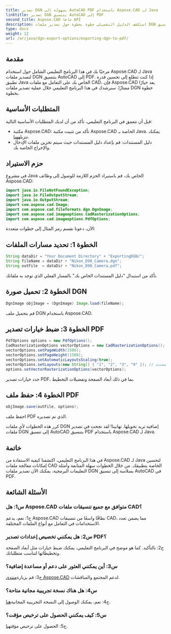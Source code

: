```yaml
---
title: تصدير DGN بسهولة إلى AutoCAD PDF باستخدام Aspose.CAD لـ Java
linktitle: تصدير DGN بتنسيق AutoCAD إلى PDF
second_title: Aspose.CAD جافا API
description: استكشف الدليل التفصيلي خطوة بخطوة حول تصدير ملفات DGN إلى تنسيق AutoCAD في PDF باستخدام Aspose.CAD لـ Java. قم برفع قدرات التعامل مع CAD الخاصة بتطبيق Java الخاص بك دون عناء.
type: docs
weight: 12
url: /ar/java/dgn-export-options/exporting-dgn-to-pdf/
---
```

## مقدمة

مرحبًا بك في هذا البرنامج التعليمي الشامل حول استخدام Aspose.CAD لـ Java لتصدير ملفات DGN بتنسيق AutoCAD إلى PDF. إذا كنت تتطلع إلى تحسين قدرة تطبيق Java الخاص بك على التعامل مع ملفات CAD، فإن Aspose.CAD يعد خيارًا ممتازًا. سنرشدك في هذا البرنامج التعليمي خلال عملية تصدير ملفات DGN خطوة بخطوة.


## المتطلبات الأساسية
قبل أن نتعمق في البرنامج التعليمي، تأكد من أن لديك المتطلبات الأساسية التالية:
-  مكتبة Aspose.CAD: تأكد من تثبيت مكتبة Aspose.CAD الخاصة بـ Java. يمكنك تنزيله[هنا](https://releases.aspose.com/cad/java/).
- دليل المستندات: قم بإعداد دليل المستندات حيث سيتم تخزين ملفات الإدخال والإخراج الخاصة بك.

## حزم الاستيراد

في مشروع Java الخاص بك، قم باستيراد الحزم اللازمة للوصول إلى وظائف Aspose.CAD:

```java
import java.io.FileNotFoundException;
import java.io.FileOutputStream;
import java.io.OutputStream;
import com.aspose.cad.Image;
import com.aspose.cad.fileformats.dgn.DgnImage;
import com.aspose.cad.imageoptions.CadRasterizationOptions;
import com.aspose.cad.imageoptions.PdfOptions;
```

الآن، دعونا نقسم رمز المثال إلى خطوات متعددة:

## الخطوة 1: تحديد مسارات الملفات

```java
String dataDir = "Your Document Directory" + "ExportingDGN/";
String fileName = dataDir + "Nikon_D90_Camera.dgn";
String outFile  = dataDir + "Nikon_D90_Camera.pdf";
```

تأكد من استبدال "دليل المستندات الخاص بك" بالمسار الفعلي الذي توجد به ملفاتك.

## الخطوة 2: تحميل صورة DGN

```java
DgnImage objImage = (DgnImage) Image.load(fileName);
```

قم بتحميل ملف DGN باستخدام Aspose.CAD.

## الخطوة 3: ضبط خيارات تصدير PDF

```java
PdfOptions options = new PdfOptions();
CadRasterizationOptions vectorOptions = new CadRasterizationOptions();
vectorOptions.setPageWidth(1500);
vectorOptions.setPageHeight(1500);
vectorOptions.setAutomaticLayoutsScaling(true);
vectorOptions.setLayouts(new String[] { "1", "2", "3", "9" }); // تصدير طرق عرض محددة
options.setVectorRasterizationOptions(vectorOptions);
```

حدد خيارات تصدير PDF، بما في ذلك أبعاد الصفحة وتفضيلات التخطيط.

## الخطوة 4: حفظ ملف PDF

```java
objImage.save(outFile, options);
```

احفظ ملف PDF الذي تم تصديره.

كرر هذه الخطوات لأي ملفات DGN إضافية تريد تحويلها. تهانينا! لقد نجحت في تصدير ملفات DGN إلى تنسيق AutoCAD بتنسيق PDF باستخدام Aspose.CAD لـ Java.

## خاتمة

في هذا البرنامج التعليمي، اكتشفنا كيفية الاستفادة من Aspose.CAD لـ Java لتحسين إمكانات معالجة ملفات CAD الخاصة بتطبيقك. من خلال الخطوات سهلة المتابعة وأمثلة التعليمات البرمجية، يمكنك الآن تصدير ملفات DGN بسلاسة إلى تنسيق AutoCAD في PDF.

## الأسئلة الشائعة

### س1: هل Aspose.CAD متوافق مع جميع تنسيقات ملفات CAD؟

ج1: نعم، يدعم Aspose.CAD نطاقًا واسعًا من تنسيقات CAD، مما يضمن تعدد الاستخدامات في التعامل مع أنواع الملفات المختلفة.

### س2: هل يمكنني تخصيص إعدادات تصدير PDF؟

ج2: بالتأكيد. كما هو موضح في البرنامج التعليمي، يمكنك ضبط خيارات مثل أبعاد الصفحة وتخطيطاتها لتناسب متطلباتك.

### س3: أين يمكنني العثور على دعم أو مساعدة إضافية؟

 ج3: قم بزيارة[منتدى Aspose.CAD](https://forum.aspose.com/c/cad/19) لدعم المجتمع والمناقشات.

### س4: هل هناك نسخة تجريبية مجانية متاحة؟

 ج4: نعم، يمكنك الوصول إلى النسخة التجريبية المجانية[هنا](https://releases.aspose.com/).

### س5: كيف يمكنني الحصول على ترخيص مؤقت؟

 ج5: الحصول على ترخيص مؤقت[هنا](https://purchase.aspose.com/temporary-license/).